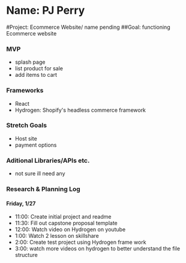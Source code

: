 # Name: PJ Perry 

#Project: Ecommerce Website/ name pending 
##Goal: functioning Ecommerce website 

### MVP
* splash page 
* list product for sale 
* add items to cart 

### Frameworks
* React
* Hydrogen: Shopify's headless commerce framework

### Stretch Goals
* Host site 
* payment options 

### Aditional Libraries/APIs etc.
* not sure ill need any 


### Research & Planning Log

#### Friday, 1/27
* 11:00: Create initial project and readme
* 11:30: Fill out capstone proposal template
* 12:00: Watch video on Hydrogen on youtube
* 1:00: Watch 2 lesson on skillshare 
* 2:00: Create test project using Hydrogen frame work
* 3:00: watch more videos on hydrogen to better understand the file structure


